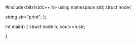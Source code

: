 #include<bits/stdc++.h>
using namespace std;
struct node{
 
string str="print";
};

int main()
{
   struct node n;
   cout<<n.str;

}
